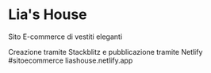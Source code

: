 # Lia's House
Sito E-commerce di vestiti eleganti

Creazione tramite Stackblitz e pubblicazione tramite Netlify
#sitoecommerce
liashouse.netlify.app
